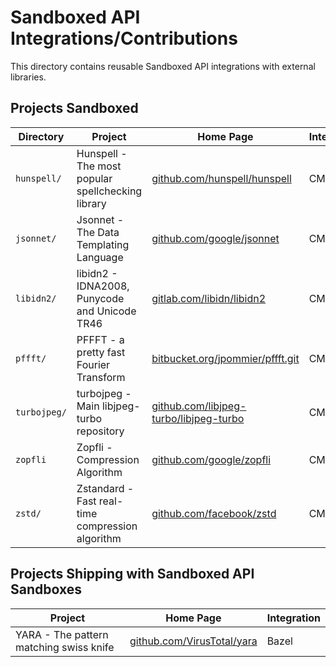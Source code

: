# Sandboxed API Integrations/Contributions

This directory contains reusable Sandboxed API integrations with external
libraries.

## Projects Sandboxed

Directory    | Project                                           | Home Page                                                                                   | Integration
------------ | ------------------------------------------------- | ------------------------------------------------------------------------------------------- | -----------
`hunspell/`  | Hunspell - The most popular spellchecking library | [github.com/hunspell/hunspell](https://github.com/hunspell/hunspell)                        | CMake
`jsonnet/`   | Jsonnet - The Data Templating Language            | [github.com/google/jsonnet](https://github.com/google/jsonnet)                              | CMake
`libidn2/`   | libidn2 - IDNA2008, Punycode and Unicode TR46     | [gitlab.com/libidn/libidn2](https://gitlab.com/libidn/libidn2)                              | CMake
`pffft/`     | PFFFT - a pretty fast Fourier Transform           | [bitbucket.org/jpommier/pffft.git](https://bitbucket.org/jpommier/pffft.git)                | CMake
`turbojpeg/` | turbojpeg - Main libjpeg-turbo repository         | [github.com/libjpeg-turbo/libjpeg-turbo](https://github.com/libjpeg-turbo/libjpeg-turbo)    | CMake
`zopfli`     | Zopfli - Compression Algorithm                    | [github.com/google/zopfli](https://github.com/google/zopfli)                                | CMake
`zstd/`      | Zstandard - Fast real-time compression algorithm  | [github.com/facebook/zstd](https://github.com/facebook/zstd)                                | CMake

## Projects Shipping with Sandboxed API Sandboxes

Project                                 | Home Page                                                        | Integration
--------------------------------------- | ---------------------------------------------------------------- | -----------
YARA - The pattern matching swiss knife | [github.com/VirusTotal/yara](https://github.com/VirusTotal/yara) | Bazel

